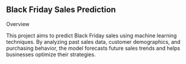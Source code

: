 ## Black Friday Sales Prediction

Overview

This project aims to predict Black Friday sales using machine learning techniques. By analyzing past sales data, customer demographics, and purchasing behavior, the model forecasts future sales trends and helps businesses optimize their strategies.